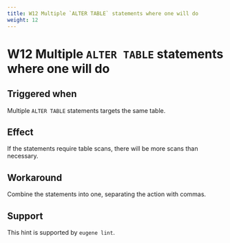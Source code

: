 ```yaml
---
title: W12 Multiple `ALTER TABLE` statements where one will do
weight: 12
---
```


# W12 Multiple `ALTER TABLE` statements where one will do

## Triggered when

Multiple `ALTER TABLE` statements targets the same table.

## Effect

If the statements require table scans, there will be more scans than necessary.

## Workaround

Combine the statements into one, separating the action with commas.

## Support

This hint is supported by `eugene lint`.

